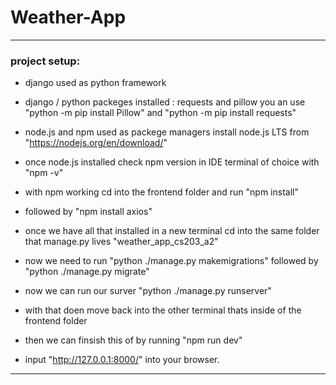 # Weather-App

---

### project setup:

- django used as python framework
- django / python packeges installed : requests and pillow you an use "python -m pip install Pillow" and "python -m pip install requests"
- node.js and npm used as packege managers install node.js LTS from "https://nodejs.org/en/download/"
- once node.js installed check npm version in IDE terminal of choice with "npm -v"
- with npm working cd into the frontend folder and run "npm install"
- followed by "npm install axios"

- once we have all that installed in a new terminal cd into the same folder that manage.py lives "weather_app_cs203_a2"
- now we need to run "python ./manage.py makemigrations" followed by "python ./manage.py migrate"
- now we can run our surver "python ./manage.py runserver"

- with that doen move back into the other terminal thats inside of the frontend folder
- then we can finsish this of by running "npm run dev"
- input "http://127.0.0.1:8000/" into your browser.

---

